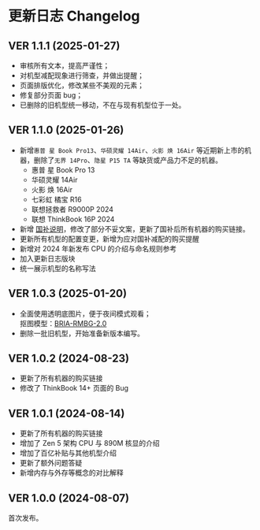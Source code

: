 # 更新日志 Changelog

## VER 1.1.1 (2025-01-27)

- 审核所有文本，提高严谨性；
- 对机型减配现象进行筛查，并做出提醒；
- 页面排版优化，修改某些不美观的元素；
- 修复部分页面 bug；
- 已删除的旧机型统一移动，不在与现有机型位于一处。

## VER 1.1.0 (2025-01-26)

- 新增`惠普 星 Book Pro13`、`华硕灵耀 14Air`、`火影 焕 16Air` 等近期新上市的机器，删除了`无界 14Pro`、`隐星 P15 TA` 等缺货或产品力不足的机器。
  - 惠普 星 Book Pro 13
  - 华硕灵耀 14Air
  - 火影 焕 16Air
  - 七彩虹 橘宝 R16
  - 联想拯救者 R9000P 2024
  - 联想 ThinkBook 16P 2024
- 新增 [国补说明](/introduction/购买#国补)，修改了部分不妥文案，更新了国补后所有机器的购买链接。
- 更新所有机型的配置变更，新增为应对国补减配的购买提醒
- 新增对 2024 年新发布 CPU 的介绍与命名规则参考
- 加入更新日志版块
- 统一展示机型的名称写法

## VER 1.0.3 (2025-01-20)

- 全面使用透明底图片，便于夜间模式观看；<br/>
    抠图模型：[BRIA-RMBG-2.0](https://huggingface.co/spaces/briaai/BRIA-RMBG-2.0)
- 删除一批旧机型，开始准备新版本编写。

## VER 1.0.2 (2024-08-23)

- 更新了所有机器的购买链接
- 修改了 ThinkBook 14+ 页面的 Bug

## VER 1.0.1 (2024-08-14)

- 更新了所有机器的购买链接
- 增加了 Zen 5 架构 CPU 与 890M 核显的介绍
- 增加了百亿补贴与其他机型介绍
- 更新了额外问题答疑
- 新增内存与外存等概念的对比解释

## VER 1.0.0 (2024-08-07)

首次发布。
